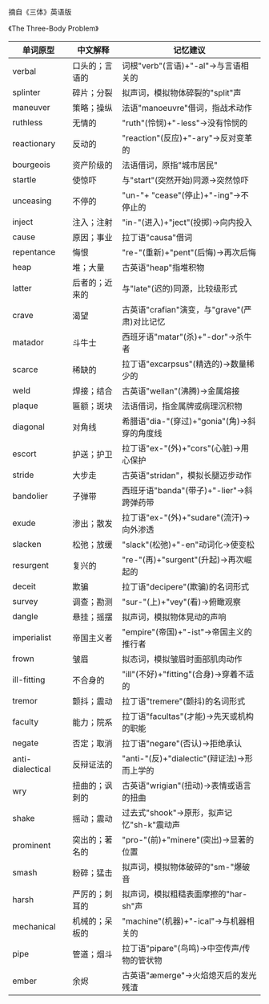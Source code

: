 摘自《三体》英语版

《The Three-Body Problem》

| 单词原型       | 中文解释               | 记忆建议                                   |
|--------------|----------------------|------------------------------------------|
| verbal       | 口头的；言语的         | 词根"verb"(言语)+"-al"→与言语相关的        |
| splinter     | 碎片；分裂            | 拟声词，模拟物体碎裂的"split"声            |
| maneuver     | 策略；操纵            | 法语"manoeuvre"借词，指战术动作            |
| ruthless     | 无情的               | "ruth"(怜悯)+"-less"→没有怜悯的            |
| reactionary  | 反动的               | "reaction"(反应)+"-ary"→反对变革的         |
| bourgeois    | 资产阶级的            | 法语借词，原指"城市居民"                   |
| startle      | 使惊吓               | 与"start"(突然开始)同源→突然惊吓            |
| unceasing    | 不停的               | "un-"+ "cease"(停止)+"-ing"→不停止的       |
| inject       | 注入；注射            | "in-"(进入)+"ject"(投掷)→向内投入           |
| cause        | 原因；事业            | 拉丁语"causa"借词                         |
| repentance   | 悔恨                | "re-"(重新)+"pent"(后悔)→再次后悔           |
| heap         | 堆；大量             | 古英语"heap"指堆积物                      |
| latter       | 后者的；近来的         | 与"late"(迟的)同源，比较级形式              |
| crave        | 渴望                | 古英语"crafian"演变，与"grave"(严肃)对比记忆|
| matador      | 斗牛士               | 西班牙语"matar"(杀)+"-dor"→杀牛者          |
| scarce       | 稀缺的               | 拉丁语"excarpsus"(精选的)→数量稀少的        |
| weld         | 焊接；结合            | 古英语"wellan"(沸腾)→金属熔接              |
| plaque       | 匾额；斑块            | 法语借词，指金属牌或病理沉积物              |
| diagonal     | 对角线               | 希腊语"dia-"(穿过)+"gonia"(角)→斜穿的角度线 |
| escort       | 护送；护卫            | 拉丁语"ex-"(外)+"cors"(心脏)→用心保护       |
| stride       | 大步走              | 古英语"stridan"，模拟长腿迈步动作           |
| bandolier    | 子弹带               | 西班牙语"banda"(带子)+"-lier"→斜跨弹药带    |
| exude           | 渗出；散发            | 拉丁语"ex-"(外)+"sudare"(流汗)→向外渗透    |
| slacken         | 松弛；放缓            | "slack"(松弛)+"-en"动词化→使变松           |
| resurgent       | 复兴的               | "re-"(再)+"surgent"(升起)→再次崛起的       |
| deceit          | 欺骗                | 拉丁语"decipere"(欺骗)的名词形式           |
| survey          | 调查；勘测           | "sur-"(上)+"vey"(看)→俯瞰观察              |
| dangle          | 悬挂；摇摆            | 拟声词，模拟物体晃动的声响                 |
| imperialist     | 帝国主义者            | "empire"(帝国)+"-ist"→帝国主义的推行者      |
| frown           | 皱眉                | 拟态词，模拟皱眉时面部肌肉动作              |
| ill-fitting     | 不合身的             | "ill"(不好)+"fitting"(合身)→穿着不适的      |
| tremor          | 颤抖；震动            | 拉丁语"tremere"(颤抖)的名词形式             |
| faculty         | 能力；院系            | 拉丁语"facultas"(才能)→先天或机构的职能      |
| negate          | 否定；取消            | 拉丁语"negare"(否认)→拒绝承认               |
| anti-dialectical| 反辩证法的            | "anti-"(反)+"dialectic"(辩证法)→形而上学的  |
| wry             | 扭曲的；讽刺的         | 古英语"wrigian"(扭动)→表情或语言的扭曲       |
| shake           | 摇动；震动            | 过去式"shook"→原形，拟声记忆"sh-k"震动声     |
| prominent       | 突出的；著名的         | "pro-"(前)+"minere"(突出)→显著的位置        |
| smash           | 粉碎；猛击            | 拟声词，模拟物体破碎的"sm-"爆破音           |
| harsh           | 严厉的；刺耳的         | 拟声词，模拟粗糙表面摩擦的"har-sh"声         |
| mechanical      | 机械的；呆板的         | "machine"(机器)+"-ical"→与机器相关的         |
| pipe            | 管道；烟斗            | 拉丁语"pipare"(鸟鸣)→中空传声/传物的管状物   |
| ember           | 余烬                | 古英语"æmerge"→火焰熄灭后的发光残渣          |